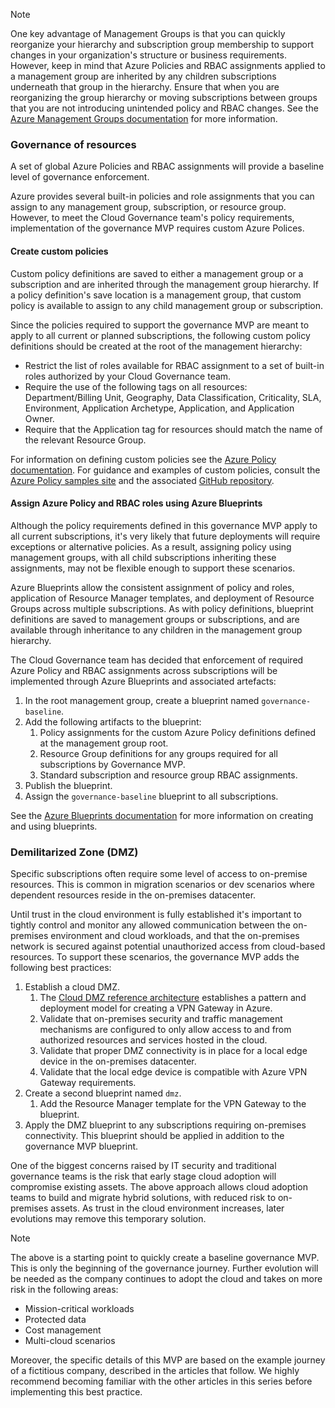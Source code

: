<!-- TEMPLATE FILE - DO NOT ADD METADATA -->
<!-- markdownlint-disable MD002 MD041 -->
> [!NOTE]
>One key advantage of Management Groups is that you can quickly reorganize your hierarchy and subscription group membership to support changes in your organization's structure or business requirements. However, keep in mind that Azure Policies and RBAC assignments applied to a management group are inherited by any children subscriptions underneath that group in the hierarchy. Ensure that when you are reorganizing the group hierarchy or moving subscriptions between groups that you are not introducing unintended policy and RBAC changes. See the [Azure Management Groups documentation](/azure/governance/management-groups/) for more information.

### Governance of resources

A set of global Azure Policies and RBAC assignments will provide a baseline level of governance enforcement. 

Azure provides several built-in policies and role assignments that you can assign to any management group, subscription, or resource group. However, to meet the Cloud Governance team's policy requirements, implementation of the governance MVP requires custom Azure Polices.

#### Create custom policies

Custom policy definitions are saved to either a management group or a subscription and are inherited through the management group hierarchy. If a policy definition's save location is a management group, that custom policy is available to assign to any child management group or subscription.

Since the policies required to support the governance MVP are meant to apply to all current or planned subscriptions, the following custom policy definitions should be created at the root of the management hierarchy:

- Restrict the list of roles available for RBAC assignment to a set of built-in roles authorized by your Cloud Governance team.
- Require the use of the following tags on all resources: Department/Billing Unit, Geography, Data Classification, Criticality, SLA, Environment, Application Archetype, Application, and Application Owner.
- Require that the Application tag for resources should match the name of the relevant Resource Group.

For information on defining custom policies see the [Azure Policy documentation](/azure/governance/policy/tutorials/create-custom-policy-definition). For guidance and examples of custom policies, consult the [Azure Policy samples site](/azure/governance/policy/samples/) and the associated [GitHub repository](https://github.com/Azure/azure-policy).

#### Assign Azure Policy and RBAC roles using Azure Blueprints

Although the policy requirements defined in this governance MVP apply to all current subscriptions, it's very likely that future deployments will require exceptions or alternative policies. As a result, assigning policy using management groups, with all child subscriptions inheriting these assignments, may not be flexible enough to support these scenarios. 

Azure Blueprints allow the consistent assignment of policy and roles, application of Resource Manager templates, and deployment of Resource Groups across multiple subscriptions. As with policy definitions, blueprint definitions are saved to management groups or subscriptions, and are available through inheritance to any children in the management group hierarchy.

The Cloud Governance team has decided that enforcement of required Azure Policy and RBAC assignments across subscriptions will be implemented through Azure Blueprints and associated artefacts:

1. In the root management group, create a blueprint named `governance-baseline`.
2. Add the following artifacts to the blueprint:
    1. Policy assignments for the custom Azure Policy definitions defined at the management group root.
    2. Resource Group definitions for any groups required for all subscriptions by Governance MVP.
    3. Standard subscription and resource group RBAC assignments.
3. Publish the blueprint.
4. Assign the `governance-baseline` blueprint to all subscriptions.

See the [Azure Blueprints documentation](/azure/governance/blueprints/overview) for more information on creating and using blueprints.

### Demilitarized Zone (DMZ)

Specific subscriptions often require some level of access to on-premise resources. This is common in migration scenarios or dev scenarios where dependent resources reside in the on-premises datacenter.  

Until trust in the cloud environment is fully established it's important to tightly control and monitor any allowed communication between the on-premises environment and cloud workloads, and that the on-premises network is secured against potential unauthorized access from cloud-based resources. To support these scenarios, the governance MVP adds the following best practices:

1. Establish a cloud DMZ.
    1. The [Cloud DMZ reference architecture](/azure/architecture/reference-architectures/dmz/secure-vnet-hybrid) establishes a pattern and deployment model for creating a VPN Gateway in Azure.
    2. Validate that on-premises security and traffic management mechanisms are configured to only allow access to and from authorized resources and services hosted in the cloud.
    3. Validate that proper DMZ connectivity is in place for a local edge device in the on-premises datacenter.
    4. Validate that the local edge device is compatible with Azure VPN Gateway requirements.
    <!-- 5. Once connection to the on-premisess VPN has been verified, capture the Resource Manager template created by that reference architecture. -->
1. Create a second blueprint named `dmz`.
    1. Add the Resource Manager template for the VPN Gateway to the blueprint.
1. Apply the DMZ blueprint to any subscriptions requiring on-premises connectivity. This blueprint should be applied in addition to the governance MVP blueprint.

One of the biggest concerns raised by IT security and traditional governance teams is the risk that early stage cloud adoption will compromise existing assets. The above approach allows cloud adoption teams to build and migrate hybrid solutions, with reduced risk to on-premises assets. As trust in the cloud environment increases, later evolutions may remove this temporary solution.

> [!NOTE]
> The above is a starting point to quickly create a baseline governance MVP. This is only the beginning of the governance journey. Further evolution will be needed as the company continues to adopt the cloud and takes on more risk in the following areas:
>
> - Mission-critical workloads
> - Protected data
> - Cost management
> - Multi-cloud scenarios
>
>Moreover, the specific details of this MVP are based on the example journey of a fictitious company, described in the articles that follow. We highly recommend becoming familiar with the other articles in this series before implementing this best practice.

